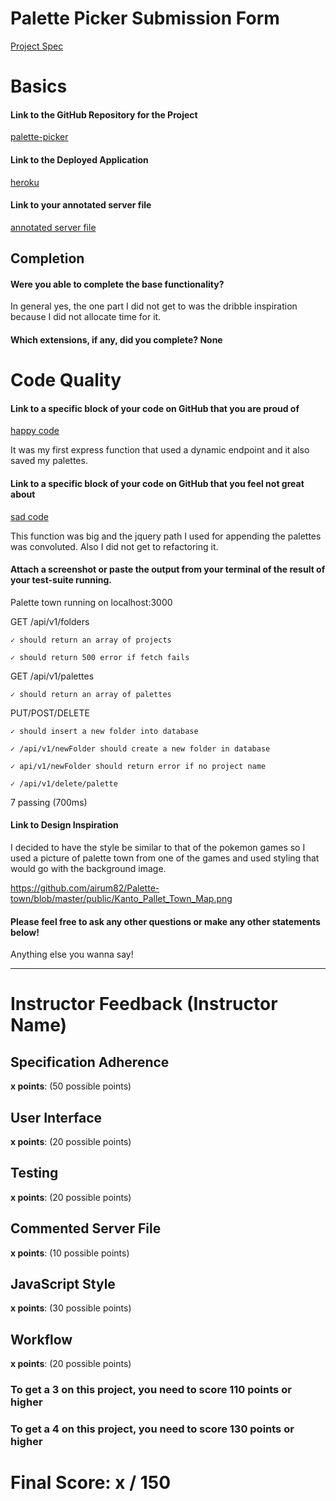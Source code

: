 # Palette Picker Submission Form

[Project Spec](http://frontend.turing.io/projects/palette-picker.html)

# Basics

#### Link to the GitHub Repository for the Project
[palette-picker](https://github.com/airum82/Palette-town)

#### Link to the Deployed Application
[heroku](https://palette-town.herokuapp.com/)

#### Link to your annotated server file
[annotated server file](https://github.com/airum82/Palette-town/blob/master/server.js)

## Completion

#### Were you able to complete the base functionality?

In general yes, the one part I did not get to was the dribble inspiration because I did not allocate time for it.

#### Which extensions, if any, did you complete? None

# Code Quality

#### Link to a specific block of your code on GitHub that you are proud of
[happy code](https://github.com/airum82/Palette-town/blob/master/server.js#L33-L43)

It was my first express function that used a dynamic endpoint and it also saved my palettes.

#### Link to a specific block of your code on GitHub that you feel not great about
[sad code](https://github.com/airum82/Palette-town/blob/master/public/js/scripts.js#L165-L188)

This function was big and the jquery path I used for appending the palettes was convoluted. Also I did not get to refactoring it.

#### Attach a screenshot or paste the output from your terminal of the result of your test-suite running.

Palette town running on localhost:3000

  GET /api/v1/folders
  
    ✓ should return an array of projects
    
    ✓ should return 500 error if fetch fails

  GET /api/v1/palettes
  
    ✓ should return an array of palettes

  PUT/POST/DELETE
  
    ✓ should insert a new folder into database
    
    ✓ /api/v1/newFolder should create a new folder in database
    
    ✓ api/v1/newFolder should return error if no project name
    
    ✓ /api/v1/delete/palette

  7 passing (700ms)

#### Link to Design Inspiration

I decided to have the style be similar to that of the pokemon games so I used a picture of palette town from one of the games and used styling that would go with the background image.

https://github.com/airum82/Palette-town/blob/master/public/Kanto_Pallet_Town_Map.png

#### Please feel free to ask any other questions or make any other statements below!

Anything else you wanna say!

-----


# Instructor Feedback (Instructor Name)

## Specification Adherence

**x points**: (50 possible points)

## User Interface

**x points**: (20 possible points)

## Testing

**x points**: (20 possible points)

## Commented Server File

**x points**: (10 possible points)

## JavaScript Style

**x points**: (30 possible points)

## Workflow

**x points**: (20 possible points)


### To get a 3 on this project, you need to score 110 points or higher
### To get a 4 on this project, you need to score 130 points or higher

# Final Score: x / 150
